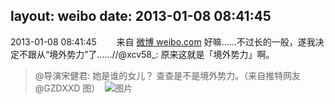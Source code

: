 layout: weibo
date: 2013-01-08 08:41:45
---
<meta name="referrer" content="no-referrer" />

2013-01-08 08:41:45  &nbsp;&nbsp;&nbsp;&nbsp;&nbsp;&nbsp; 来自 <a href="http://weibo.com/" rel="nofollow">微博 weibo.com</a>
好嘛……不过长的一般，遂我决定不跟从“境外势力”了……//@xcv58_: 原来这就是「境外势力」啊。
>  @导演宋健君: 她是谁的女儿？ 查查是不是境外势力。（来自推特网友 @GZDXXD 图） ​​​
>  ![图片](https://ww2.sinaimg.cn/large/61e2f41ejw1e0l8y128l5j.jpg)
